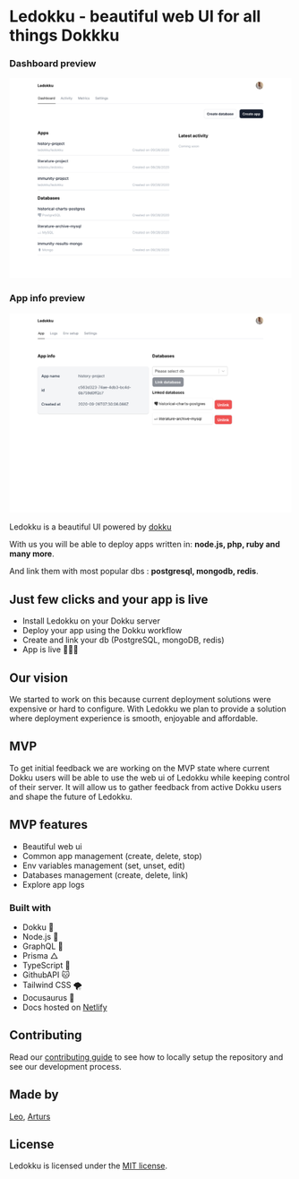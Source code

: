 # Ledokku - beautiful web UI for all things Dokkku

### Dashboard preview

![Dashboard](/images/Dashboard1.png)

### App info preview

![App](/images/App1.png)

Ledokku is a beautiful UI powered by [dokku](http://dokku.viewdocs.io/dokku/)

With us you will be able to deploy apps written in:
**node.js, php, ruby and many more**.

And link them with most popular dbs : **postgresql, mongodb, redis**.

## Just few clicks and your app is live

- Install Ledokku on your Dokku server
- Deploy your app using the Dokku workflow
- Create and link your db (PostgreSQL, mongoDB, redis)
- App is live 🎉🎉🎉

## Our vision

We started to work on this because current deployment solutions were expensive or hard to configure. With Ledokku we plan to provide a solution where deployment experience is smooth, enjoyable and affordable.

## MVP

To get initial feedback we are working on the MVP state where current Dokku users will be able to use the web ui of Ledokku while keeping control of their server. It will allow us to gather feedback from active Dokku users and shape the future of Ledokku.

## MVP features

- Beautiful web ui
- Common app management (create, delete, stop)
- Env variables management (set, unset, edit)
- Databases management (create, delete, link)
- Explore app logs

### Built with

- Dokku 🐳
- Node.js 💚
- GraphQL 💓
- Prisma △
- TypeScript 💙
- GithubAPI 🐱
- Tailwind CSS 🌪
- Docusaurus 🦖
- Docs hosted on [Netlify](https://www.netlify.com/)

## Contributing

Read our [contributing guide](CONTRIBUTING.md) to see how to locally setup the repository and see our development process.

## Made by

[Leo](https://github.com/pradel),
[Arturs](https://github.com/Akirtovskis)

## License

Ledokku is licensed under the [MIT license](https://github.com/ledokku/ledokku/blob/master/LICENSE).
